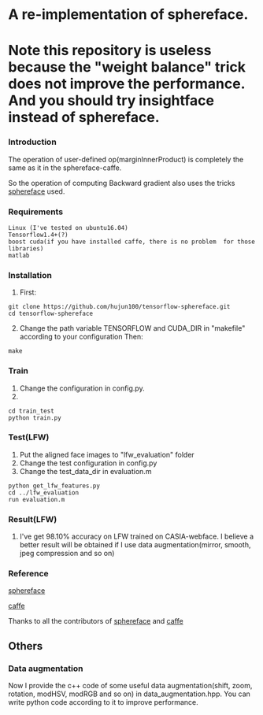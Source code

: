 # A re-implementation of sphereface. 
# Note this repository is useless because the "weight balance" trick does not improve the performance. And you should try insightface instead of sphereface.

### Introduction
The operation of user-defined op(marginInnerProduct) is completely the same as it in the sphereface-caffe. 

So the operation of computing Backward gradient also uses the tricks [sphereface](https://github.com/wy1iu/sphereface) used.

### Requirements
	Linux (I've tested on ubuntu16.04)
	Tensorflow1.4+(?)
	boost cuda(if you have installed caffe, there is no problem  for those libraries)
	matlab
### Installation
   1. First:

	git clone https://github.com/hujun100/tensorflow-sphereface.git 	
	cd tensorflow-sphereface

   2. Change the path variable TENSORFLOW and CUDA_DIR in "makefile" according to your configuration
      Then:

	make


### Train
   1. Change the configuration in config.py.
   2. 

	cd train_test
	python train.py

### Test(LFW)
   1. Put the aligned face images to "lfw_evaluation" folder
   2. Change the test configuration in config.py
   3. Change the test_data_dir in evaluation.m

	python get_lfw_features.py
	cd ../lfw_evaluation
	run evaluation.m

### Result(LFW)
   1. I've get 98.10% accuracy on LFW trained on CASIA-webface. I believe a better result will be obtained if I use data augmentation(mirror, smooth, jpeg compression and so on)

### Reference 
[sphereface](https://github.com/wy1iu/sphereface)

[caffe](https://github.com/BVLC/caffe)

Thanks to all the contributors of [sphereface](https://github.com/wy1iu/sphereface) and [caffe](https://github.com/BVLC/caffe)
 
## Others 
### Data augmentation
Now I provide the c++ code of some useful data augmentation(shift, zoom, rotation, modHSV, modRGB and so on) in data_augmentation.hpp. You can write python code according to it to improve performance.
